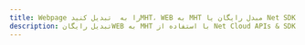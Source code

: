 ---title: Webpage را به  تبدیل کنیدMHT، WEB به MHT مبدل رایگان یا Net SDKdescription: تبدیل رایگانWEB به MHT با استفاده از Net Cloud APIs & SDK همچنین اسناد PDF را در Cloud ایجاد، ویرایش و رندر کنید.---